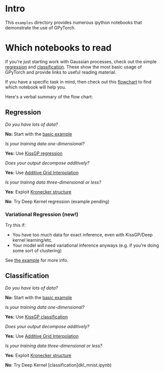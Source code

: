 # Intro

This `examples` directory provides numerous ipython notebooks that demonstrate the use of GPyTorch.

# Which notebooks to read

If you're just starting work with Gaussian processes, check out the simple [regression](simple_gp_regression.ipynb) and
[classification](simple_gp_classification.ipynb). These show the most basic usage of GPyTorch and provide links to
useful reading material.

If you have a specific task in mind, then check out this [flowchart](flowchart.pdf) to find which notebook will help you.

Here's a verbal summary of the flow chart:

## Regression

*Do you have lots of data?*

**No:** Start with the [basic example](simple_gp_regression.ipynb)

*Is your training data one-dimensional?*

**Yes:** Use [KissGP regression](kissgp_gp_regression.ipynb)

*Does your output decompose additively?*

**Yes:** Use [Additive Grid Interpolation](kissgp_additive_regression_cuda.ipynb)

*Is your trainng data three-dimensional or less?*

**Yes**: Exploit [Kronecker structure](kissgp_kronecker_product_regression.ipynb)

**No**: Try Deep Kernel regression (example pending)

### Variational Regression (new!)

Try this if:
- You have too much data for exact inference, even with KissGP/Deep kernel learning/etc.
- Your model will need variational inference anyways (e.g. if you're doing some sort of clustering)

See [the example](kissgp_variational_regression_cuda.ipynb) for more info.

## Classification

*Do you have lots of data?*

**No:** Start with the [basic example](simple_gp_classification.ipynb)

*Is your training data one-dimensional?*

**Yes:** Use [KissGP classification](kissgp_gp_classification.ipynb)

*Does your output decompose additively?*

**Yes:** Use [Additive Grid Interpolation](kissgp_additive_classification_cuda.ipynb)

*Is your training data three-dimensional or less?*

**Yes**: Exploit [Kronecker structure](kissgp_kronecker_product_classification.ipynb)

**No**: Try Deep Kernel [classification]dkl_mnist.ipynb)
